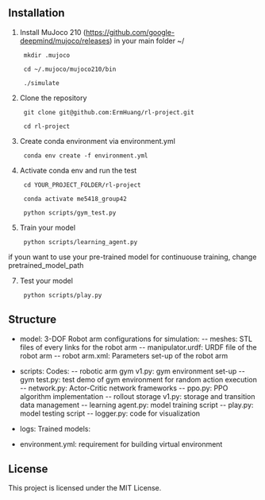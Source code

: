 ## Installation
1. Install MuJoco 210
        (https://github.com/google-deepmind/mujoco/releases)
   in your main folder ~/
   
        mkdir .mujoco
   
        cd ~/.mujoco/mujoco210/bin
   
        ./simulate

2. Clone the repository
  
        git clone git@github.com:ErmHuang/rl-project.git
   
        cd rl-project

3. Create conda environment via environment.yml

        conda env create -f environment.yml
      
5. Activate conda env and run the test
    
        cd YOUR_PROJECT_FOLDER/rl-project

        conda activate me5418_group42

        python scripts/gym_test.py

6. Train your model

        python scripts/learning_agent.py

if youn want to use your pre-trained model for continuouse training, change pretrained_model_path

7. Test your model

        python scripts/play.py
       

## Structure

- model: 3-DOF Robot arm configurations for simulation:
        -- meshes: STL files of every links for the robot arm
        -- manipulator.urdf: URDF file of the robot arm
        -- robot arm.xml: Parameters set-up of the robot arm

- scripts: Codes:
        -- robotic arm gym v1.py: gym environment set-up
        -- gym test.py: test demo of gym environment for random action execution
        -- network.py: Actor-Critic network frameworks
        -- ppo.py: PPO algorithm implementation
        -- rollout storage v1.py: storage and transition data management
        -- learning agent.py: model training script
        -- play.py: model testing script
        -- logger.py: code for visualization

- logs: Trained models:

- environment.yml: requirement for building virtual environment

## License
This project is licensed under the MIT License.




